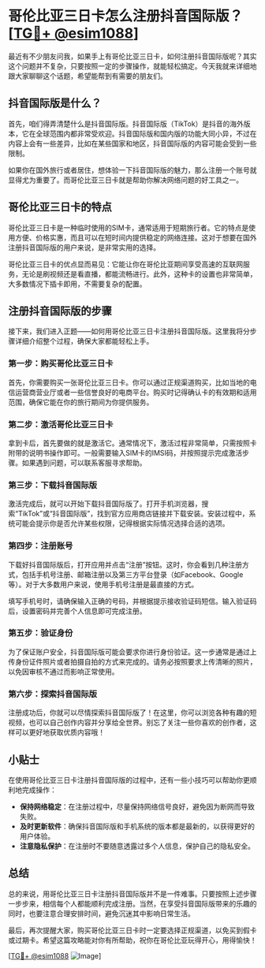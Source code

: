 # 哥伦比亚三日卡怎么注册抖音国际版？[[TG💪+ @esim1088](https://t.me/s/esim1088)]

最近有不少朋友问我，如果手上有哥伦比亚三日卡，如何注册抖音国际版呢？其实这个问题并不复杂，只要按照一定的步骤操作，就能轻松搞定。今天我就来详细地跟大家聊聊这个话题，希望能帮到有需要的朋友们。

## 抖音国际版是什么？

首先，咱们得弄清楚什么是抖音国际版。抖音国际版（TikTok）是抖音的海外版本，它在全球范围内都非常受欢迎。抖音国际版和国内版的功能大同小异，不过在内容上会有一些差异，比如在某些国家和地区，抖音国际版的内容可能会受到一些限制。

如果你在国外旅行或者居住，想体验一下抖音国际版的魅力，那么注册一个账号就显得尤为重要了。而哥伦比亚三日卡就是帮助你解决网络问题的好工具之一。

## 哥伦比亚三日卡的特点

哥伦比亚三日卡是一种临时使用的SIM卡，通常适用于短期旅行者。它的特点是使用方便、价格实惠，而且可以在短时间内提供稳定的网络连接。这对于想要在国外注册抖音国际版的用户来说，是非常实用的选择。

哥伦比亚三日卡的优点显而易见：它能让你在哥伦比亚期间享受高速的互联网服务，无论是刷视频还是看直播，都能流畅进行。此外，这种卡的设置也非常简单，大多数情况下插卡即用，不需要复杂的配置。

## 注册抖音国际版的步骤

接下来，我们进入正题——如何用哥伦比亚三日卡注册抖音国际版。这里我将分步骤详细介绍整个过程，确保大家都能轻松上手。

### 第一步：购买哥伦比亚三日卡

首先，你需要购买一张哥伦比亚三日卡。你可以通过正规渠道购买，比如当地的电信运营商营业厅或者一些信誉良好的电商平台。购买时记得确认卡的有效期和适用范围，确保它能在你的旅行期间为你提供服务。

### 第二步：激活哥伦比亚三日卡

拿到卡后，首先要做的就是激活它。通常情况下，激活过程非常简单，只需按照卡附带的说明书操作即可。一般需要输入SIM卡的IMSI码，并按照提示完成激活步骤。如果遇到问题，可以联系客服寻求帮助。

### 第三步：下载抖音国际版

激活完成后，就可以开始下载抖音国际版了。打开手机浏览器，搜索“TikTok”或“抖音国际版”，找到官方应用商店链接并下载安装。安装过程中，系统可能会提示你是否允许某些权限，记得根据实际情况选择合适的选项。

### 第四步：注册账号

下载好抖音国际版后，打开应用并点击“注册”按钮。这时，你会看到几种注册方式，包括手机号注册、邮箱注册以及第三方平台登录（如Facebook、Google等）。对于大多数用户来说，使用手机号注册是最直接的方式。

填写手机号时，请确保输入正确的号码，并根据提示接收验证码短信。输入验证码后，设置密码并完善个人信息即可完成注册。

### 第五步：验证身份

为了保证账户安全，抖音国际版可能会要求你进行身份验证。这一步通常是通过上传身份证件照片或者拍摄自拍的方式来完成的。请务必按照要求上传清晰的照片，以免因审核不通过而影响正常使用。

### 第六步：探索抖音国际版

注册成功后，你就可以尽情探索抖音国际版了！在这里，你可以浏览各种有趣的短视频，也可以自己创作内容并分享给全世界。别忘了关注一些你喜欢的创作者，这样可以更好地获取优质内容哦！

## 小贴士

在使用哥伦比亚三日卡注册抖音国际版的过程中，还有一些小技巧可以帮助你更顺利地完成操作：

- **保持网络稳定**：在注册过程中，尽量保持网络信号良好，避免因为断网而导致失败。
- **及时更新软件**：确保抖音国际版和手机系统的版本都是最新的，以获得更好的用户体验。
- **注意隐私保护**：在注册时不要随意透露过多个人信息，保护自己的隐私安全。

## 总结

总的来说，用哥伦比亚三日卡注册抖音国际版并不是一件难事。只要按照上述步骤一步步来，相信每个人都能顺利完成注册。当然，在享受抖音国际版带来的乐趣的同时，也要注意合理安排时间，避免沉迷其中影响日常生活。

最后，再次提醒大家，购买哥伦比亚三日卡时一定要选择正规渠道，以免买到假卡或过期卡。希望这篇攻略能对你有所帮助，祝你在哥伦比亚玩得开心，用得愉快！

[[TG💪+ @esim1088](https://t.me/s/esim1088) ![Image](https://i.postimg.cc/4NQfJmqS/Snipaste-2025-05-13-00-14-12.png)]